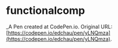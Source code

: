 # functionalcomp
 _A Pen created at CodePen.io. Original URL: [https://codepen.io/edchau/pen/yLNQmza](https://codepen.io/edchau/pen/yLNQmza).

 